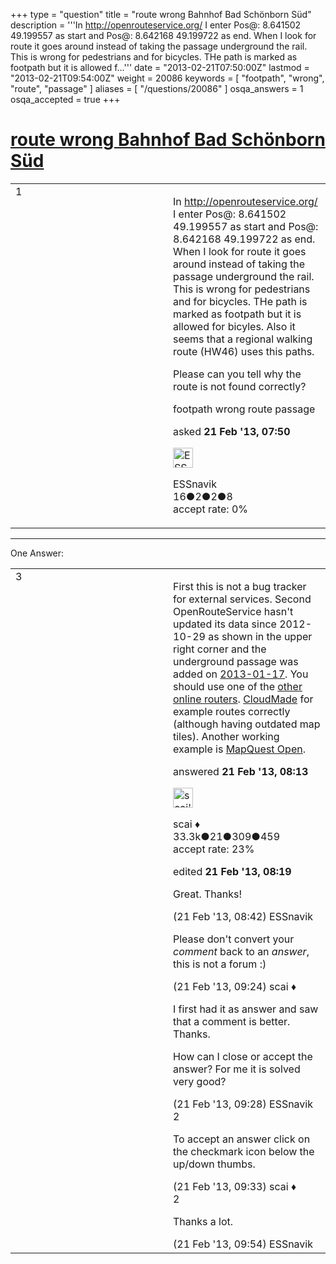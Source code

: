 +++
type = "question"
title = "route wrong Bahnhof Bad Schönborn Süd"
description = '''In http://openrouteservice.org/ I enter Pos@: 8.641502 49.199557 as start and  Pos@: 8.642168 49.199722 as end. When I look for route it goes around instead  of taking the passage underground the rail. This is wrong for pedestrians and for bicycles. THe path is marked as footpath but it is allowed f...'''
date = "2013-02-21T07:50:00Z"
lastmod = "2013-02-21T09:54:00Z"
weight = 20086
keywords = [ "footpath", "wrong", "route", "passage" ]
aliases = [ "/questions/20086" ]
osqa_answers = 1
osqa_accepted = true
+++

<div class="headNormal">

# [route wrong Bahnhof Bad Schönborn Süd](/questions/20086/route-wrong-bahnhof-bad-schonborn-sud)

</div>

<div id="main-body">

<div id="askform">

<table id="question-table" style="width:100%;">
<colgroup>
<col style="width: 50%" />
<col style="width: 50%" />
</colgroup>
<tbody>
<tr>
<td style="width: 30px; vertical-align: top"><div class="vote-buttons">
<span id="post-20086-upvote" class="ajax-command post-vote up" rel="nofollow" title="I like this post (click again to cancel)"> </span>
<div id="post-20086-score" class="post-score" title="current number of votes">
1
</div>
<span id="post-20086-downvote" class="ajax-command post-vote down" rel="nofollow" title="I dont like this post (click again to cancel)"> </span> <span id="favorite-mark" class="ajax-command favorite-mark" rel="nofollow" title="mark/unmark this question as favorite (click again to cancel)"> </span>
<div id="favorite-count" class="favorite-count">
&#10;</div>
</div></td>
<td><div id="item-right">
<div class="question-body">
<p>In <a href="http://openrouteservice.org/">http://openrouteservice.org/</a> I enter Pos@: 8.641502 49.199557 as start and Pos@: 8.642168 49.199722 as end. When I look for route it goes around instead of taking the passage underground the rail. This is wrong for pedestrians and for bicycles. THe path is marked as footpath but it is allowed for bicyles. Also it seems that a regional walking route (HW46) uses this paths.</p>
<p>Please can you tell why the route is not found correctly?</p>
</div>
<div id="question-tags" class="tags-container tags">
<span class="post-tag tag-link-footpath" rel="tag" title="see questions tagged &#39;footpath&#39;">footpath</span> <span class="post-tag tag-link-wrong" rel="tag" title="see questions tagged &#39;wrong&#39;">wrong</span> <span class="post-tag tag-link-route" rel="tag" title="see questions tagged &#39;route&#39;">route</span> <span class="post-tag tag-link-passage" rel="tag" title="see questions tagged &#39;passage&#39;">passage</span>
</div>
<div id="question-controls" class="post-controls">
&#10;</div>
<div class="post-update-info-container">
<div class="post-update-info post-update-info-user">
<p>asked <strong>21 Feb '13, 07:50</strong></p>
<img src="https://secure.gravatar.com/avatar/5d46a41f532a7b3677b28b51f6634609?s=32&amp;d=identicon&amp;r=g" class="gravatar" width="32" height="32" alt="ESSnavik&#39;s gravatar image" />
<p><span>ESSnavik</span><br />
<span class="score" title="16 reputation points">16</span><span title="2 badges"><span class="badge1">●</span><span class="badgecount">2</span></span><span title="2 badges"><span class="silver">●</span><span class="badgecount">2</span></span><span title="8 badges"><span class="bronze">●</span><span class="badgecount">8</span></span><br />
<span class="accept_rate" title="Rate of the user&#39;s accepted answers">accept rate:</span> <span title="ESSnavik has no accepted answers">0%</span></p>
</div>
</div>
<div id="comments-container-20086" class="comments-container">
&#10;</div>
<div id="comment-tools-20086" class="comment-tools">
&#10;</div>
<div class="clear">
&#10;</div>
<div id="comment-20086-form-container" class="comment-form-container">
&#10;</div>
<div class="clear">
&#10;</div>
</div></td>
</tr>
</tbody>
</table>

------------------------------------------------------------------------

<div class="tabBar">

<span id="sort-top"></span>

<div class="headQuestions">

One Answer:

</div>

</div>

<span id="20087"></span>

<div id="answer-container-20087" class="answer accepted-answer">

<table style="width:100%;">
<colgroup>
<col style="width: 50%" />
<col style="width: 50%" />
</colgroup>
<tbody>
<tr>
<td style="width: 30px; vertical-align: top"><div class="vote-buttons">
<span id="post-20087-upvote" class="ajax-command post-vote up" rel="nofollow" title="I like this post (click again to cancel)"> </span>
<div id="post-20087-score" class="post-score" title="current number of votes">
3
</div>
<span id="post-20087-downvote" class="ajax-command post-vote down" rel="nofollow" title="I dont like this post (click again to cancel)"> </span> <span class="accept-answer on" rel="nofollow" title="ESSnavik has selected this answer as the correct answer"> </span>
</div></td>
<td><div class="item-right">
<div class="answer-body">
<p>First this is not a bug tracker for external services. Second OpenRouteService hasn't updated its data since 2012-10-29 as shown in the upper right corner and the underground passage was added on <a href="http://www.openstreetmap.org/browse/way/201543007">2013-01-17</a>. You should use one of the <a href="https://wiki.openstreetmap.org/wiki/Routing/online_routers">other online routers</a>. <a href="http://maps.cloudmade.com/?lat=49.199335&amp;lng=8.642104&amp;zoom=18&amp;directions=49.19975164948764,8.642147183418274,49.199671028927895,8.641541004180908&amp;travel=foot&amp;styleId=1&amp;bbox=50.08999094860926+14.432757496833801,50.08718586240629+14.422511458396912&amp;opened_tab=1">CloudMade</a> for example routes correctly (although having outdated map tiles). Another working example is <a href="http://mapq.st/ZiPkuB">MapQuest Open</a>.</p>
</div>
<div class="answer-controls post-controls">
&#10;</div>
<div class="post-update-info-container">
<div class="post-update-info post-update-info-user">
<p>answered <strong>21 Feb '13, 08:13</strong></p>
<img src="https://secure.gravatar.com/avatar/52d3234f3be58156770e8a91d575bfbd?s=32&amp;d=identicon&amp;r=g" class="gravatar" width="32" height="32" alt="scai&#39;s gravatar image" />
<p><span>scai ♦</span><br />
<span class="score" title="33317 reputation points"><span>33.3k</span></span><span title="21 badges"><span class="badge1">●</span><span class="badgecount">21</span></span><span title="309 badges"><span class="silver">●</span><span class="badgecount">309</span></span><span title="459 badges"><span class="bronze">●</span><span class="badgecount">459</span></span><br />
<span class="accept_rate" title="Rate of the user&#39;s accepted answers">accept rate:</span> <span title="scai has 168 accepted answers">23%</span></p>
</div>
<div class="post-update-info post-update-info-edited">
<p><span> edited <strong>21 Feb '13, 08:19</strong> </span></p>
</div>
</div>
<div id="comments-container-20087" class="comments-container">
<span id="20089"></span>
<div id="comment-20089" class="comment">
<div id="post-20089-score" class="comment-score">
&#10;</div>
<div class="comment-text">
<p>Great. Thanks!</p>
</div>
<div id="comment-20089-info" class="comment-info">
<span class="comment-age">(21 Feb '13, 08:42)</span> <span class="comment-user userinfo">ESSnavik</span>
</div>
</div>
<span id="20092"></span>
<div id="comment-20092" class="comment">
<div id="post-20092-score" class="comment-score">
&#10;</div>
<div class="comment-text">
<p>Please don't convert your <em>comment</em> back to an <em>answer</em>, this is not a forum :)</p>
</div>
<div id="comment-20092-info" class="comment-info">
<span class="comment-age">(21 Feb '13, 09:24)</span> <span class="comment-user userinfo">scai ♦</span>
</div>
</div>
<span id="20094"></span>
<div id="comment-20094" class="comment">
<div id="post-20094-score" class="comment-score">
&#10;</div>
<div class="comment-text">
<p>I first had it as answer and saw that a comment is better. Thanks.</p>
<p>How can I close or accept the answer? For me it is solved very good?</p>
</div>
<div id="comment-20094-info" class="comment-info">
<span class="comment-age">(21 Feb '13, 09:28)</span> <span class="comment-user userinfo">ESSnavik</span>
</div>
</div>
<span id="20096"></span>
<div id="comment-20096" class="comment">
<div id="post-20096-score" class="comment-score">
2
</div>
<div class="comment-text">
<p>To accept an answer click on the checkmark icon below the up/down thumbs.</p>
</div>
<div id="comment-20096-info" class="comment-info">
<span class="comment-age">(21 Feb '13, 09:33)</span> <span class="comment-user userinfo">scai ♦</span>
</div>
</div>
<span id="20098"></span>
<div id="comment-20098" class="comment">
<div id="post-20098-score" class="comment-score">
2
</div>
<div class="comment-text">
<p>Thanks a lot.</p>
</div>
<div id="comment-20098-info" class="comment-info">
<span class="comment-age">(21 Feb '13, 09:54)</span> <span class="comment-user userinfo">ESSnavik</span>
</div>
</div>
</div>
<div id="comment-tools-20087" class="comment-tools">
&#10;</div>
<div class="clear">
&#10;</div>
<div id="comment-20087-form-container" class="comment-form-container">
&#10;</div>
<div class="clear">
&#10;</div>
</div></td>
</tr>
</tbody>
</table>

</div>

<div class="paginator-container-left">

</div>

</div>

</div>

